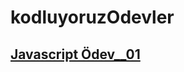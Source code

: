 # kodluyoruzOdevler

## [Javascript Ödev\_\_01](https://coderkc.github.io/kodluyoruzOdevler/js-odev1/)


